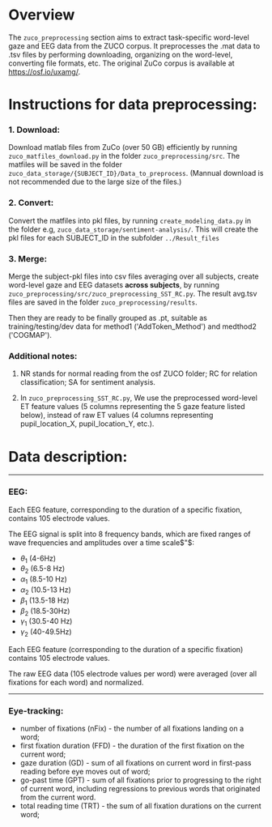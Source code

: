 # Overview
The `zuco_preprocessing` section aims to extract task-specific word-level gaze and EEG data from the ZUCO corpus. It preprocesses the .mat data to .tsv files by performing downloading, organizing on the word-level, converting file formats, etc. The original ZuCo corpus is available at https://osf.io/uxamg/.

# Instructions for data preprocessing:
### 1. Download:
Download matlab files from ZuCo (over 50 GB) efficiently by running `zuco_matfiles_download.py` in the folder `zuco_preprocessing/src`. The matfiles will be saved in the folder `zuco_data_storage/{SUBJECT_ID}/Data_to_preprocess`. (Mannual download is not recommended due to the large size of the files.)

### 2. Convert:
Convert the matfiles into pkl files, by running `create_modeling_data.py` in the folder e.g, `zuco_data_storage/sentiment-analysis/`.
This will create the pkl files for each SUBJECT_ID in the subfolder `../Result_files`

### 3. Merge:

Merge the subject-pkl files into csv files averaging over all subjects, create word-level gaze and EEG datasets **across subjects**, by running `zuco_preprocessing/src/zuco_preprocessing_SST_RC.py`. The result avg.tsv files are saved in the folder `zuco_preprocessing/results`.

Then they are ready to be finally grouped as .pt, suitable as training/testing/dev data for method1 ('AddToken_Method') and medthod2 ('COGMAP').

### Additional notes:
1. NR stands for normal reading from the osf ZUCO folder; RC for relation classification; SA for sentiment analysis.

3. In `zuco_preprocessing_SST_RC.py`, We use the preprocessed word-level ET feature values (5 columns representing the 5 gaze feature listed below), instead of raw ET values (4 columns representing pupil_location_X, pupil_location_Y, etc.).

# Data description:
------------------
### EEG:

Each EEG feature, corresponding to the duration of a specific fixation, contains 105 electrode values.

The EEG signal is split into 8 frequency bands, which are fixed ranges of wave frequencies and amplitudes over a time scale$"$:

- $\theta_1$ (4-6Hz)
- $\theta_2$ (6.5-8 Hz)
- $\alpha_1$ (8.5-10 Hz)
- $\alpha_2$ (10.5-13 Hz)
- $\beta_1$ (13.5-18 Hz)
- $\beta_2$ (18.5-30Hz)
- $\gamma_1$ (30.5-40 Hz)
- $\gamma_2$ (40-49.5Hz)

Each EEG feature (corresponding to the duration of a specific fixation) contains 105 electrode values.

The raw EEG data (105 electrode values per word) were averaged (over all fixations for each word) and normalized.


------------------
### Eye-tracking:

- number of fixations (nFix) - the number of all fixations landing on a word;
- first fixation duration (FFD) - the duration of the first fixation on the current word;
- gaze duration (GD) - sum of all fixations on current word in first-pass reading before eye moves out of word;
- go-past time (GPT) - sum of all fixations prior to progressing to the right of current word, including regressions to previous words that originated from the current word.
- total reading time (TRT) - the sum of all fixation durations on the current word;

